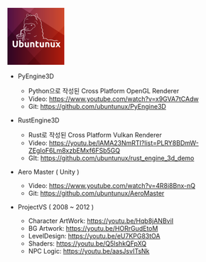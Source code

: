 ![Ubuntunux](https://github.com/ubuntunux/Ubuntunux/blob/main/Ubuntunux128.png)

- PyEngine3D
    - Python으로 작성된 Cross Platform OpenGL Renderer
    - Video: https://www.youtube.com/watch?v=x9GVA7tCAdw
    - Git: https://github.com/ubuntunux/PyEngine3D

- RustEngine3D
    - Rust로 작성된 Cross Platform Vulkan Renderer
    - Video: https://youtu.be/lAMA23NmRTI?list=PLRY8BDmW-ZEgIoF6Lm8xzbEMxf6FSb5GQ
    - GIt: https://github.com/ubuntunux/rust_engine_3d_demo  

- Aero Master ( Unity )
    - Video: https://www.youtube.com/watch?v=4R8i8Bnx-nQ 
    - Git: https://github.com/ubuntunux/AeroMaster

- ProjectVS ( 2008 ~ 2012 )
    - Character ArtWork: https://youtu.be/Hqb8jANBviI
    - BG Artwork: https://youtu.be/HORrGudEtoM
    - LevelDesign: https://youtu.be/eU7KPG83tOA
    - Shaders: https://youtu.be/Q5lshkQFpXQ
    - NPC Logic: https://youtu.be/aasJsvITsNk

